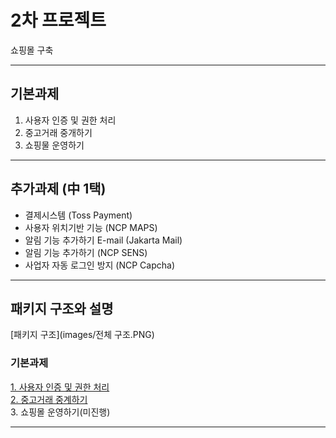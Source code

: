# 2차 프로젝트
쇼핑몰 구축

---

## 기본과제
1. 사용자 인증 및 권한 처리
2. 중고거래 중개하기
3. 쇼핑물 운영하기

---
## 추가과제 (中 1택)
- 결제시스템 (Toss Payment)
- 사용자 위치기반 기능 (NCP MAPS)
- 알림 기능 추가하기 E-mail (Jakarta Mail)
- 알림 기능 추가하기 (NCP SENS)
- 사업자 자동 로그인 방지 (NCP Capcha)

---
## 패키지 구조와 설명
[패키지 구조](images/전체 구조.PNG)

### 기본과제
[1. 사용자 인증 및 권한 처리]()   
[2. 중고거래 중계하기]()   
3. 쇼핑몰 운영하기(미진행)


---


